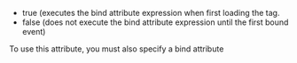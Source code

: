 - true (executes the bind attribute expression when first loading the tag.
- false (does not execute the bind attribute expression until the first bound event)

To use this attribute, you must also specify a bind attribute